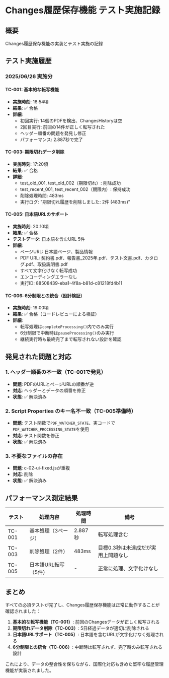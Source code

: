 # Changes履歴保存機能 テスト実施記録

## 概要
Changes履歴保存機能の実装とテスト実施の記録

## テスト実施履歴

### 2025/06/26 実施分

#### TC-001: 基本的な転写機能
- **実施時刻**: 16:54頃
- **結果**: ✅ 合格
- **詳細**:
  - 初回実行: 14個のPDFを検出、ChangesHistoryは空
  - 2回目実行: 前回の14件が正しく転写された
  - ヘッダー順番の問題を発見し修正
  - パフォーマンス: 2.887秒で完了

#### TC-003: 期限切れデータ削除
- **実施時刻**: 17:20頃
- **結果**: ✅ 合格
- **詳細**:
  - test_old_001, test_old_002（期限切れ）: 削除成功
  - test_recent_001, test_recent_002（期限内）: 保持成功
  - 削除処理時間: 483ms
  - 実行ログ: "期限切れ履歴を削除しました: 2件 (483ms)"

#### TC-005: 日本語URLのサポート
- **実施時刻**: 20:10頃
- **結果**: ✅ 合格
- **テストデータ**: 日本語を含むURL 5件
- **詳細**:
  - ページURL: 日本語ページ、製品情報
  - PDF URL: 契約書.pdf、報告書_2025年.pdf、テスト文書.pdf、カタログ.pdf、取扱説明書.pdf
  - すべて文字化けなく転写成功
  - エンコーディングエラーなし
  - 実行ID: 88508439-eba1-4f8a-b81d-c81218fd4b11

#### TC-006: 6分制限との統合（設計検証）
- **実施時刻**: 19:00頃
- **結果**: ✅ 合格（コードレビューによる検証）
- **詳細**:
  - 転写処理は`completeProcessing()`内でのみ実行
  - 6分制限で中断時は`pauseProcessing()`のみ実行
  - 継続実行時も最終完了まで転写されない設計を確認

## 発見された問題と対応

### 1. ヘッダー順番の不一致（TC-001で発見）
- **問題**: PDFのURLとページURLの順番が逆
- **対応**: ヘッダーとデータの順番を修正
- **状態**: ✅ 解決済み

### 2. Script Properties のキー名不一致（TC-005準備時）
- **問題**: テスト関数で`PDF_WATCHER_STATE`、実コードで`PDF_WATCHER_PROCESSING_STATE`を使用
- **対応**: テスト関数を修正
- **状態**: ✅ 解決済み

### 3. 不要なファイルの存在
- **問題**: c-02-ui-fixed.jsが重複
- **対応**: 削除
- **状態**: ✅ 解決済み

## パフォーマンス測定結果

| テスト | 処理内容 | 処理時間 | 備考 |
|--------|----------|----------|------|
| TC-001 | 基本処理（3ページ） | 2.887秒 | 転写処理含む |
| TC-003 | 削除処理（2件） | 483ms | 目標0.3秒は未達成だが実用上問題なし |
| TC-005 | 日本語URL転写（5件） | - | 正常に処理、文字化けなし |

## まとめ

すべての必須テストが完了し、Changes履歴保存機能は正常に動作することが確認されました：

1. **基本的な転写機能（TC-001）**: 前回のChangesデータが正しく転写される
2. **期限切れデータ削除（TC-003）**: 5日経過データが適切に削除される
3. **日本語URLサポート（TC-005）**: 日本語を含むURLが文字化けなく処理される
4. **6分制限との統合（TC-006）**: 中断時は転写されず、完了時のみ転写される設計

これにより、データの整合性を保ちながら、国際化対応も含めた堅牢な履歴管理機能が実装されました。